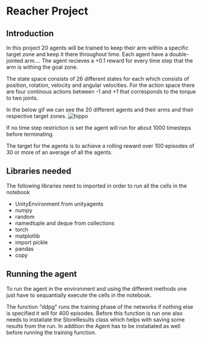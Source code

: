 # Reacher Project



## Introduction
In this project 20 agents will be trained to keep their arm within a specific target zone and keep it there throughout time. Each agent have a double-jointed arm.... The agent recieves a +0.1 reward for every time step that the arm is withing the goal zone. 

The state space consists of 26 different states for each which consists of position, rotation, velocity and angular velocities. For the action space there are four continous actions between -1 and +1 that corresponds to the torque to two joints.

In the below gif we can see the 20 different agents and their arms and their respective target zones.
![hippo](https://video.udacity-data.com/topher/2018/June/5b1ea778_reacher/reacher.gif)

If no time step restriction is set the agent will run for about 1000 timesteps before terminating.
 
The target for the agents is to achieve a rolling reward over 100 episodes of 30 or more of an average of all the agents.

## Libraries needed
The following libraries need to imported in order to run all the cells in the notebook
* UnityEnvironment from unityagents  
* numpy  
* random  
* namedtuple and deque from collections  
* torch  
* matplotlib
* import pickle
* pandas
* copy

## Running the agent
To run the agent in the environment and using the different methods one just have to sequantially execute the cells in the notebook. 

The function "ddpg" runs the training phase of the networks if nothing else is specified it will for 400 episodes. Before this function is run one also needs to instatiate the StoreResults class which helps with saving some results from the run. In addition the Agent has to be instatiated as well before running the training function.
